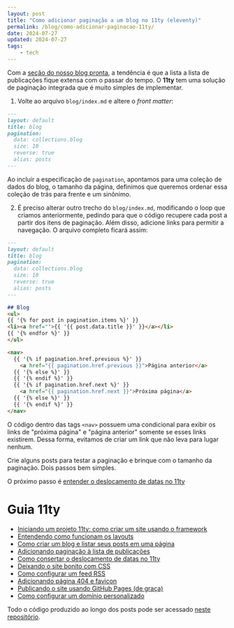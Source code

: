 ```yaml
---
layout: post
title: "Como adicionar paginação a um blog no 11ty (eleventy)"
permalink: /blog/como-adicionar-paginacao-11ty/
date: 2024-07-27
updated: 2024-07-27
tags: 
    - tech
---
```


Com a [seção do nosso blog pronta](/blog/como-criar-blog-11ty/), a tendência é que a lista a lista de publicações fique extensa com o passar do tempo. O **11ty** tem uma solução de paginação integrada que é muito simples de implementar.

1. Volte ao arquivo `blog/index.md` e altere o *front matter*:
```md
---
layout: default
title: blog
pagination:
  data: collections.blog
  size: 10
  reverse: true
  alias: posts
---
```
Ao incluir a especificação de `pagination`, apontamos para uma coleção de dados do blog, o tamanho da página, definimos que queremos ordenar essa coleção de trás para frente e um sinônimo.

2. É preciso alterar outro trecho do `blog/index.md`, modificando o loop que criamos anteriormente, pedindo para que o código recupere cada post a partir dos itens de paginação. Além disso, adicione links para permitir a navegação. O arquivo completo ficará assim:
```md
---
layout: default
title: blog
pagination:
  data: collections.blog
  size: 10
  reverse: true
  alias: posts
---

## Blog
<ul>
{{ '{% for post in pagination.items %}' }}
<li><a href="">{{ '{{ post.data.title }}' }}</a></li>
{{ '{% endfor %}' }}
</ul>

<nav>
  {{ '{% if pagination.href.previous %}' }}
    <a href="{{ pagination.href.previous }}">Página anterior</a>
  {{ '{% else %}' }}
  {{ '{% endif %}' }}
  {{ '{% if pagination.href.next %}' }}
    <a href="{{ pagination.href.next }}">Próxima página</a>
  {{ '{% else %}' }}
  {{ '{% endif %}' }}
</nav>
```
O código dentro das tags `<nav>` possuem uma condicional para exibir os links de "próxima página" e "página anterior" somente se esses links existirem. Dessa forma, evitamos de criar um link que não leva para lugar nenhum.

Crie alguns posts para testar a paginação e brinque com o tamanho da paginação. Dois passos bem simples. 

O próximo passo é [entender o deslocamento de datas no 11ty](/blog/lidando-com-datas-11ty/)

# Guia 11ty
- [Iniciando um projeto 11ty: como criar um site usando o framework](/blog/criando-site-com-11ty/)
- [Entendendo como funcionam os layouts](/blog/como-usar-layouts-11ty/)
- [Como criar um blog e listar seus posts em uma página](/blog/como-criar-blog-11ty/)
- [Adicionando paginação à lista de publicações](/blog/como-adicionar-paginacao-11ty/)
- [Como consertar o deslocamento de datas no 11ty](/blog/lidando-com-datas-11ty/)
- [Deixando o site bonito com CSS](/blog/como-adicionar-css-11ty/)
- [Como configurar um feed RSS](/blog/configurar-feed-rss-11ty/)
- [Adicionando página 404 e favicon](/blog/adicionar-pagina-404-favicon-11ty/)
- [Publicando o site usando GitHub Pages (de graça)](/blog/publicar-site-11ty-github-pages/)
- [Como configurar um domínio personalizado](/blog/como-configurar-dominio-github-pages/)

Todo o código produzido ao longo dos posts pode ser acessado [neste repositório](https://github.com/alessandrofajr/11ty-starter-blog).
